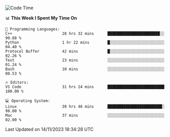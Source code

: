 
<!--START_SECTION:waka-->
![Code Time](http://img.shields.io/badge/Code%20Time-1%2C318%20hrs%2025%20mins-blue)

📊 **This Week I Spent My Time On** 

```text
💬 Programming Languages: 
C++                      28 hrs 32 mins      ███████████████████████░░   90.88 % 
Python                   1 hr 22 mins        █░░░░░░░░░░░░░░░░░░░░░░░░   04.40 % 
Protocol Buffer          42 mins             █░░░░░░░░░░░░░░░░░░░░░░░░   02.26 % 
Text                     23 mins             ░░░░░░░░░░░░░░░░░░░░░░░░░   01.24 % 
Bash                     10 mins             ░░░░░░░░░░░░░░░░░░░░░░░░░   00.53 % 

🔥 Editors: 
VS Code                  31 hrs 24 mins      █████████████████████████   100.00 % 

💻 Operating System: 
Linux                    30 hrs 46 mins      ████████████████████████░   98.00 % 
Mac                      37 mins             ░░░░░░░░░░░░░░░░░░░░░░░░░   02.00 % 
```


 Last Updated on 14/11/2023 18:34:28 UTC
<!--END_SECTION:waka-->

